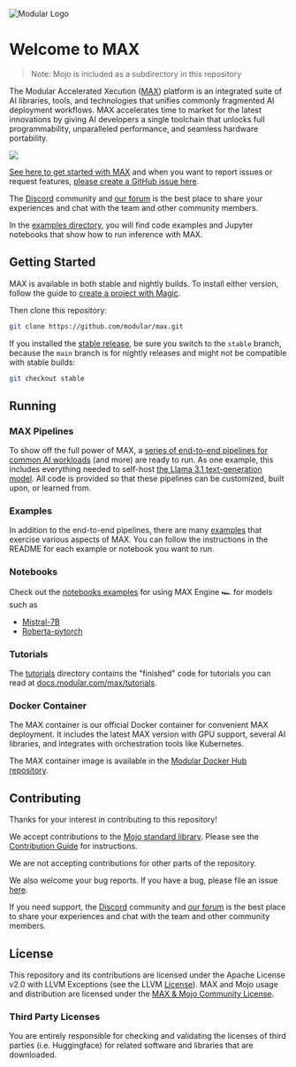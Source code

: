 ![Modular Logo](https://modular-assets.s3.amazonaws.com/images/modular_github_logo_bg.png)

# Welcome to MAX

> Note: Mojo is included as a subdirectory in this repository

The Modular Accelerated Xecution ([MAX](https://www.modular.com/max)) platform
is an integrated suite of AI libraries, tools, and technologies that unifies
commonly fragmented AI deployment workflows. MAX accelerates time to market
for the latest innovations by giving AI developers a single toolchain that
unlocks full programmability, unparalleled performance, and seamless hardware portability.

![](https://docs.modular.com/images/github/max-stack.png)

[See here to get started with MAX](https://docs.modular.com/max/get-started)
and when you want to report issues or request features,
[please create a GitHub issue here](https://github.com/modular/max/issues/new/choose).

The [Discord](https://discord.gg/modular) community and
[our forum](https://forum.modular.com/) is the best place to share
your experiences and chat with the team and other community members.

In the [examples directory](https://github.com/modular/max/tree/main/examples),
you will find code examples and Jupyter notebooks that show how to run inference
with MAX.

## Getting Started

MAX is available in both stable and nightly builds. To install either version,
follow the guide to [create a project with
Magic](https://docs.modular.com/max/create-project).

Then clone this repository:

```bash
git clone https://github.com/modular/max.git
```

If you installed the [stable
release](https://docs.modular.com/max/packages#stable-release), be sure you
switch to the `stable` branch, because the `main` branch is for nightly
releases and might not be compatible with stable builds:

```bash
git checkout stable
```

## Running

### MAX Pipelines

To show off the full power of MAX, a
[series of end-to-end pipelines for common AI workloads](./src/max/pipelines/)
(and more) are ready to run. As one example, this includes everything needed to
self-host
[the Llama 3.1 text-generation model](./src/max/pipelines/architectures/llama3/).
All code is provided so that these pipelines can be customized, built upon, or
learned from.

### Examples

In addition to the end-to-end pipelines, there are many [examples](./examples/)
that exercise various aspects of MAX. You can follow the instructions in the
README for each example or notebook you want to run.

### Notebooks

Check out the [notebooks examples](./examples/notebooks/) for using MAX Engine
🏎️ for models such as

- [Mistral-7B](./examples/notebooks/mistral7b-python-onnx.ipynb)
- [Roberta-pytorch](./examples/notebooks/roberta-python-pytorch.ipynb)

### Tutorials

The [tutorials](./tutorials/) directory contains the "finished" code for
tutorials you can read at
[docs.modular.com/max/tutorials](https://docs.modular.com/max/tutorials).

### Docker Container

The MAX container is our official Docker container for convenient MAX deployment.
It includes the latest MAX version with GPU support, several AI libraries, and
integrates with orchestration tools like Kubernetes.

The MAX container image is available in the
[Modular Docker Hub repository](https://hub.docker.com/r/modular/max-openai-api/).

## Contributing

Thanks for your interest in contributing to this repository!

We accept contributions to the [Mojo standard library](./mojo).
Please see the [Contribution Guide](mojo/CONTRIBUTING.md) for instructions.

We are not accepting contributions for other parts of the repository.

We also welcome your bug reports.  If you have a bug, please file an issue
[here](https://github.com/modular/max/issues/new/choose).

If you need support, the [Discord](https://discord.gg/modular)
community and [our forum](https://forum.modular.com/) is the best
place to share your experiences and chat with the team and other
community members.

## License

This repository and its contributions are licensed under the Apache License
v2.0 with LLVM Exceptions (see the LLVM [License](https://llvm.org/LICENSE.txt)).
MAX and Mojo usage and distribution are licensed under the
[MAX & Mojo Community License](https://www.modular.com/legal/max-mojo-license).

### Third Party Licenses

You are entirely responsible for checking and validating the licenses of
third parties (i.e. Huggingface) for related software and libraries that are downloaded.
